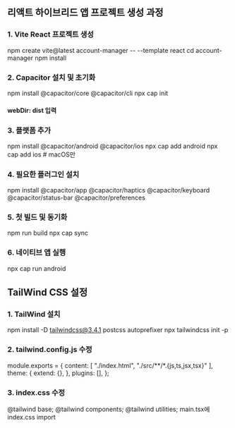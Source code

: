 ## 리액트 하이브리드 앱 프로젝트 생성 과정
### 1. Vite React 프로젝트 생성
npm create vite@latest account-manager -- --template react
cd account-manager
npm install

### 2. Capacitor 설치 및 초기화
npm install @capacitor/core @capacitor/cli
npx cap init
#### webDir: dist 입력

### 3. 플랫폼 추가
npm install @capacitor/android @capacitor/ios
npx cap add android
npx cap add ios  # macOS만

### 4. 필요한 플러그인 설치
npm install @capacitor/app @capacitor/haptics @capacitor/keyboard @capacitor/status-bar @capacitor/preferences

### 5. 첫 빌드 및 동기화
npm run build
npx cap sync

### 6. 네이티브 앱 실행
npx cap run android

## TailWind CSS 설정
### 1. TailWind 설치
npm install -D tailwindcss@3.4.1 postcss autoprefixer
npx tailwindcss init -p

### 2. tailwind.config.js 수정
module.exports = { 
content: [ "./index.html", "./src/**/*.{js,ts,jsx,tsx}" ], 
theme: { extend: {}, }, 
plugins: [], 
};

### 3. index.css 수정
@tailwind base; 
@tailwind components; 
@tailwind utilities;
main.tsx에 index.css import